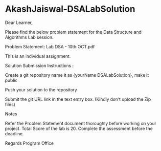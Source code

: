 # AkashJaiswal-DSALabSolution

Dear Learner, 

Please find the below problem statement for the Data Structure and Algorithms Lab session.

 Problem Statement: Lab DSA - 10th OCT.pdf

This is an individual assignment. 

Solution Submission Instructions :

Create a git repository name it as {yourName DSALabSolution}, make it public

Push your solution to the repository

Submit the git URL link in the text entry box. (Kindly don't upload the Zip files)

Notes

Refer the Problem Statement document thoroughly before working on your project. 
Total Score of the lab is 20.
Complete the assessment before the deadline.
 
Regards
Program Office

